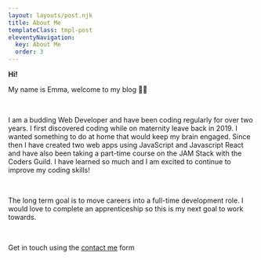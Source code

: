 ```yaml
---
layout: layouts/post.njk
title: About Me
templateClass: tmpl-post
eleventyNavigation:
  key: About Me
  order: 3
---
```

<p><strong>Hi!</strong></p>

<p>My name is Emma, welcome to my blog 👩‍💻</p>
</br>
<p>I am a budding Web Developer and have been coding regularly for over two years. I first discovered coding while on maternity leave back in 2019. I wanted something to do at home that would keep my brain engaged. Since then I have created two web apps using JavaScript and Javascript React and have also been taking a part-time course on the JAM Stack with the Coders Guild. I have learned so much and I am excited to continue to improve my coding skills!</p>
</br>
<p>The long term goal is to move careers into a full-time development role. I would love to complete an apprenticeship so this is my next goal to work towards.</p>
</br>
<p>Get in touch using the <a href="../posts/firstpost">contact me</a> form<p>
